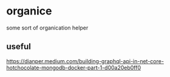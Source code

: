 # organice
some sort of organication helper

## useful

https://dianper.medium.com/building-graphql-api-in-net-core-hotchocolate-mongodb-docker-part-1-d00a20eb0ff0
